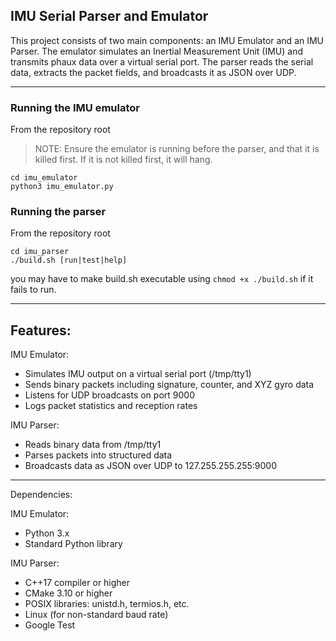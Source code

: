 ## IMU Serial Parser and Emulator

This project consists of two main components: an IMU Emulator and an IMU Parser. The emulator simulates an Inertial Measurement Unit (IMU) and transmits phaux data over a virtual serial port. The parser reads the serial data, extracts the packet fields, and broadcasts it as JSON over UDP.

---

### Running the IMU emulator
From the repository root
> NOTE: Ensure the emulator is running before the parser, and that it is killed first. If it is not killed first, it will hang.
```
cd imu_emulator
python3 imu_emulator.py
```

### Running the parser
From the repository root
```
cd imu_parser
./build.sh [run|test|help]
```
you may have to make build.sh executable using `chmod +x ./build.sh` if it fails to run.

---

## Features:

IMU Emulator:
- Simulates IMU output on a virtual serial port (/tmp/tty1)
- Sends binary packets including signature, counter, and XYZ gyro data
- Listens for UDP broadcasts on port 9000
- Logs packet statistics and reception rates

IMU Parser:
- Reads binary data from /tmp/tty1
- Parses packets into structured data
- Broadcasts data as JSON over UDP to 127.255.255.255:9000

---

Dependencies:

IMU Emulator:
- Python 3.x
- Standard Python library

IMU Parser:
- C++17 compiler or higher
- CMake 3.10 or higher
- POSIX libraries: unistd.h, termios.h, etc.
- Linux (for non-standard baud rate)
- Google Test 
